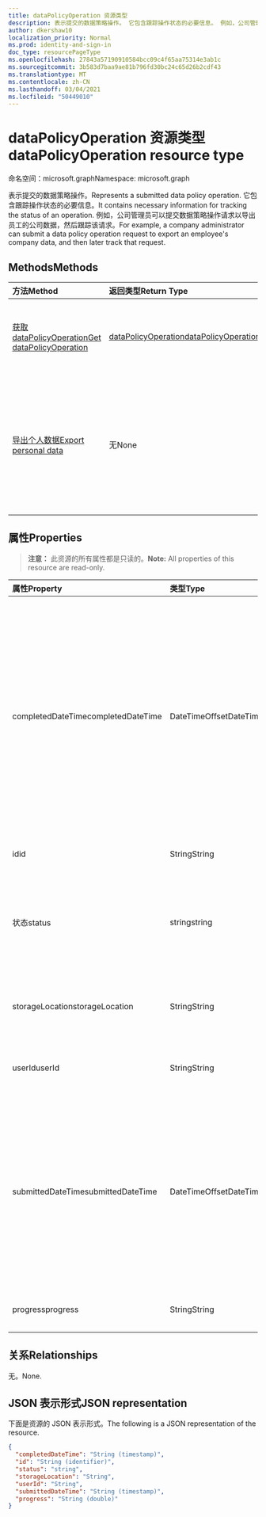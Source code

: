 ```yaml
---
title: dataPolicyOperation 资源类型
description: 表示提交的数据策略操作。 它包含跟踪操作状态的必要信息。 例如，公司管理员可以提交数据策略操作请求以导出员工的公司数据，然后跟踪该请求。
author: dkershaw10
localization_priority: Normal
ms.prod: identity-and-sign-in
doc_type: resourcePageType
ms.openlocfilehash: 27843a57190910584bcc09c4f65aa75314e3ab1c
ms.sourcegitcommit: 3b583d7baa9ae81b796fd30bc24c65d26b2cdf43
ms.translationtype: MT
ms.contentlocale: zh-CN
ms.lasthandoff: 03/04/2021
ms.locfileid: "50449010"
---
```

# <a name="datapolicyoperation-resource-type"></a><span data-ttu-id="08036-105">dataPolicyOperation 资源类型</span><span class="sxs-lookup"><span data-stu-id="08036-105">dataPolicyOperation resource type</span></span>

<span data-ttu-id="08036-106">命名空间：microsoft.graph</span><span class="sxs-lookup"><span data-stu-id="08036-106">Namespace: microsoft.graph</span></span>

<span data-ttu-id="08036-107">表示提交的数据策略操作。</span><span class="sxs-lookup"><span data-stu-id="08036-107">Represents a submitted data policy operation.</span></span> <span data-ttu-id="08036-108">它包含跟踪操作状态的必要信息。</span><span class="sxs-lookup"><span data-stu-id="08036-108">It contains necessary information for tracking the status of an operation.</span></span> <span data-ttu-id="08036-109">例如，公司管理员可以提交数据策略操作请求以导出员工的公司数据，然后跟踪该请求。</span><span class="sxs-lookup"><span data-stu-id="08036-109">For example, a company administrator can submit a data policy operation request to export an employee's company data, and then later track that request.</span></span>

## <a name="methods"></a><span data-ttu-id="08036-110">Methods</span><span class="sxs-lookup"><span data-stu-id="08036-110">Methods</span></span>

| <span data-ttu-id="08036-111">方法</span><span class="sxs-lookup"><span data-stu-id="08036-111">Method</span></span>           | <span data-ttu-id="08036-112">返回类型</span><span class="sxs-lookup"><span data-stu-id="08036-112">Return Type</span></span>    |<span data-ttu-id="08036-113">说明</span><span class="sxs-lookup"><span data-stu-id="08036-113">Description</span></span>|
|:---------------|:--------|:----------|
|[<span data-ttu-id="08036-114">获取 dataPolicyOperation</span><span class="sxs-lookup"><span data-stu-id="08036-114">Get dataPolicyOperation</span></span>](../api/datapolicyoperation-get.md) | [<span data-ttu-id="08036-115">dataPolicyOperation</span><span class="sxs-lookup"><span data-stu-id="08036-115">dataPolicyOperation</span></span>](datapolicyoperation.md) |<span data-ttu-id="08036-116">检索 **dataPolicyOperation 对象** 的属性。</span><span class="sxs-lookup"><span data-stu-id="08036-116">Retrieve properties of the **dataPolicyOperation** object.</span></span>|
|[<span data-ttu-id="08036-117">导出个人数据</span><span class="sxs-lookup"><span data-stu-id="08036-117">Export personal data</span></span>](../api/user-exportpersonaldata.md) | <span data-ttu-id="08036-118">无</span><span class="sxs-lookup"><span data-stu-id="08036-118">None</span></span> |<span data-ttu-id="08036-119">提交数据策略操作请求以导出组织用户的数据，稍后可以使用[Get dataPolicyOperation](../api/datapolicyoperation-get.md)读取这些数据</span><span class="sxs-lookup"><span data-stu-id="08036-119">Submit a data policy operation request to export organizational user's data which can later be read using [Get dataPolicyOperation](../api/datapolicyoperation-get.md)</span></span>|

## <a name="properties"></a><span data-ttu-id="08036-120">属性</span><span class="sxs-lookup"><span data-stu-id="08036-120">Properties</span></span>

> <span data-ttu-id="08036-121">**注意：** 此资源的所有属性都是只读的。</span><span class="sxs-lookup"><span data-stu-id="08036-121">**Note:** All properties of this resource are read-only.</span></span>

| <span data-ttu-id="08036-122">属性</span><span class="sxs-lookup"><span data-stu-id="08036-122">Property</span></span>     | <span data-ttu-id="08036-123">类型</span><span class="sxs-lookup"><span data-stu-id="08036-123">Type</span></span>   |<span data-ttu-id="08036-124">说明</span><span class="sxs-lookup"><span data-stu-id="08036-124">Description</span></span>|
|:---------------|:--------|:----------|
|<span data-ttu-id="08036-125">completedDateTime</span><span class="sxs-lookup"><span data-stu-id="08036-125">completedDateTime</span></span>|<span data-ttu-id="08036-126">DateTimeOffset</span><span class="sxs-lookup"><span data-stu-id="08036-126">DateTimeOffset</span></span>|<span data-ttu-id="08036-127">表示使用 ISO 8601 格式完成此数据策略操作的请求的时间（UTC 时间）。</span><span class="sxs-lookup"><span data-stu-id="08036-127">Represents when the request for this data policy operation was completed, in UTC time, using the ISO 8601 format.</span></span> <span data-ttu-id="08036-128">例如，2014 年 1 月 1 日午夜 UTC 如下所示：`'2014-01-01T00:00:00Z'`。</span><span class="sxs-lookup"><span data-stu-id="08036-128">For example, midnight UTC on Jan 1, 2014 would look like this: `'2014-01-01T00:00:00Z'`.</span></span> <span data-ttu-id="08036-129">Null，直到操作完成。</span><span class="sxs-lookup"><span data-stu-id="08036-129">Null until the operation completes.</span></span>|
|<span data-ttu-id="08036-130">id</span><span class="sxs-lookup"><span data-stu-id="08036-130">id</span></span>|<span data-ttu-id="08036-131">String</span><span class="sxs-lookup"><span data-stu-id="08036-131">String</span></span>| <span data-ttu-id="08036-132">此操作的唯一键。</span><span class="sxs-lookup"><span data-stu-id="08036-132">Unique key for this operation.</span></span> |
|<span data-ttu-id="08036-133">状态</span><span class="sxs-lookup"><span data-stu-id="08036-133">status</span></span>|<span data-ttu-id="08036-134">string</span><span class="sxs-lookup"><span data-stu-id="08036-134">string</span></span>| <span data-ttu-id="08036-135">可取值为：`notStarted`、`running`、`complete`、`failed`、`unknownFutureValue`。</span><span class="sxs-lookup"><span data-stu-id="08036-135">Possible values are: `notStarted`, `running`, `complete`, `failed`, `unknownFutureValue`.</span></span>|
|<span data-ttu-id="08036-136">storageLocation</span><span class="sxs-lookup"><span data-stu-id="08036-136">storageLocation</span></span>|<span data-ttu-id="08036-137">String</span><span class="sxs-lookup"><span data-stu-id="08036-137">String</span></span>|<span data-ttu-id="08036-138">导出数据以用于导出请求的 URL 位置。</span><span class="sxs-lookup"><span data-stu-id="08036-138">The URL location to where data is being exported for export requests.</span></span>|
|<span data-ttu-id="08036-139">userId</span><span class="sxs-lookup"><span data-stu-id="08036-139">userId</span></span>|<span data-ttu-id="08036-140">String</span><span class="sxs-lookup"><span data-stu-id="08036-140">String</span></span>|<span data-ttu-id="08036-141">要执行该操作的用户的 ID。</span><span class="sxs-lookup"><span data-stu-id="08036-141">The id for the user on whom the operation is performed.</span></span>|
|<span data-ttu-id="08036-142">submittedDateTime</span><span class="sxs-lookup"><span data-stu-id="08036-142">submittedDateTime</span></span>|<span data-ttu-id="08036-143">DateTimeOffset</span><span class="sxs-lookup"><span data-stu-id="08036-143">DateTimeOffset</span></span>|<span data-ttu-id="08036-144">表示使用 ISO 8601 格式提交此数据操作请求的时间（UTC 时间）。</span><span class="sxs-lookup"><span data-stu-id="08036-144">Represents when the request for this data operation was submitted, in UTC time, using the ISO 8601 format.</span></span> <span data-ttu-id="08036-145">例如，2014 年 1 月 1 日午夜 UTC 如下所示：`'2014-01-01T00:00:00Z'`</span><span class="sxs-lookup"><span data-stu-id="08036-145">For example, midnight UTC on Jan 1, 2014 would look like this: `'2014-01-01T00:00:00Z'`</span></span>|
|<span data-ttu-id="08036-146">progress</span><span class="sxs-lookup"><span data-stu-id="08036-146">progress</span></span>|<span data-ttu-id="08036-147">String</span><span class="sxs-lookup"><span data-stu-id="08036-147">String</span></span>|<span data-ttu-id="08036-148">指定操作的进度。</span><span class="sxs-lookup"><span data-stu-id="08036-148">Specifies the progress of an operation.</span></span>|

## <a name="relationships"></a><span data-ttu-id="08036-149">关系</span><span class="sxs-lookup"><span data-stu-id="08036-149">Relationships</span></span>
<span data-ttu-id="08036-150">无。</span><span class="sxs-lookup"><span data-stu-id="08036-150">None.</span></span>


## <a name="json-representation"></a><span data-ttu-id="08036-151">JSON 表示形式</span><span class="sxs-lookup"><span data-stu-id="08036-151">JSON representation</span></span>

<span data-ttu-id="08036-152">下面是资源的 JSON 表示形式。</span><span class="sxs-lookup"><span data-stu-id="08036-152">The following is a JSON representation of the resource.</span></span>

<!-- {
  "blockType": "resource",
  "optionalProperties": [

  ],
  "@odata.type": "microsoft.graph.dataPolicyOperation"
}-->

```json
{
  "completedDateTime": "String (timestamp)",
  "id": "String (identifier)",
  "status": "string",
  "storageLocation": "String",
  "userId": "String",
  "submittedDateTime": "String (timestamp)", 
  "progress": "String (double)"
}

```

<!-- uuid: 8fcb5dbc-d5aa-4681-8e31-b001d5168d79
2015-10-25 14:57:30 UTC -->
<!-- {
  "type": "#page.annotation",
  "description": "dataPolicyOperation resource",
  "keywords": "",
  "section": "documentation",
  "tocPath": ""
}-->

